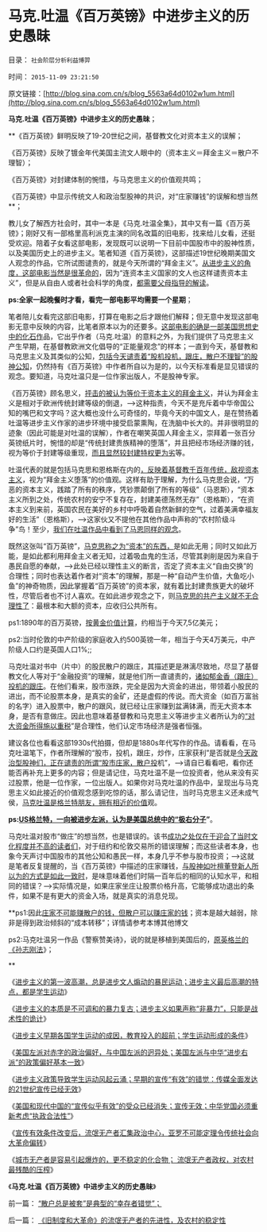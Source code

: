 # 马克.吐温《百万英镑》中进步主义的历史愚昧

目录： `社会阶层分析利益博羿` 

时间： `2015-11-09 23:21:50` 

原文链接：[http://blog.sina.com.cn/s/blog_5563a64d0102w1um.html](http://blog.sina.com.cn/s/blog_5563a64d0102w1um.html)

**马克.吐温《百万英镑》中进步主义的历史愚昧**；

**《百万英镑》鲜明反映了19-20世纪之间，基督教文化对资本主义的误解；

《百万英镑》反映了镀金年代美国主流文人眼中的（资本主义＝拜金主义＝散户不理智）；

《百万英镑》对封建体制的惋惜，与马克思主义的价值观共鸣；

《百万英镑》中显示传统文人和政治型股神的共识，对“庄家赚钱”的误解和想当然**；

教儿女了解西方社会时，其中一本是《马克.吐温全集》，其中又有一篇《百万英镑》；刚好又有一部格里高利派克主演的同名改篇的旧电影，找来给儿女看，还挺受欢迎。陪着子女看这部电影，发现既可以说明一下目前中国股市中的股神性质，以及美国历史上的进步主义。笔者知道《百万英镑》，这部描述19世纪晚期美国文人观念的作品，它所试图谴责的，就是今天所谓的“拜金主义”。[从进步主义的角度，这部电影当然是很革命的](../../../2015/11/2/波浪理论描述的进步主义曲线，文人，暴民，学生运动.md)，因为“连资本主义国家的文人也这样谴责资本主义”，但是从自由人或者社会科学的角度，[都需要父母指导的解读](../../../2014/9/15/人性本私或是最好的逻辑读物，父母是儿童最好的启蒙读物.md)。

**ps:全家一起晚餐时才看，看完一部电影平均需要一个星期**；

笔者陪儿女看完这部旧电影，打算在电影之后才跟他们解释；但无意中发现这部电影无意中反映的内容，比笔者原本以为的还要多。[这部电影的确是一部美国思想史中的化石作](../../../2015/10/31/进步主义＝资本主义发展＋传统公有制理想；及保守主义.md)品，它出乎作者（马克.吐温）的意料之外，为我们提供了马克思主义产生早期，在基督教欧洲文化倡导的“正能量观念”的样本；一直到今天，基督教和马克思主义及其类似的公知，[包括今天谴责着“股机投机，跟庄，散户不理智”的股神公知](../../../2015/7/19/基督教和马克思主义者妖魔化的庄家和讴歌“反垄断”；.md)，仍然持有《百万英镑》中作者所自以为是的，以今天标准看是显见错误的观念。要知道，马克吐温只是一位作家出版人，不是股神专家。

《百万英镑》顾名思义，[抨击的被认为等价于资本主义的拜金主义](../../../2015/8/29/基督教和马克思主义的劳动价值论，革命宣传的蒙太奇；.md)，并认为拜金主义是相对于欧洲传统封建等级的倒退，——>这种指责，今天不是充斥着中华帝国公知的嘴巴和文字吗？这大概也没什么可奇怪的，毕竟今天的中国文人，是在赞扬着吐温等进步主义作家的进步环境中接受启蒙熏陶，在洗脑中长大的。并非很明显的迹象（因此可能是对吐温的误解），作者在嘲笑英国人拜金主义，崇拜着一张百分英镑纸片时，惋惜的却是“传统封建贵族精神的堕落”，并且把经市场经济赚的钱，视为等价于封建等级重现，[而且显然较封建特权更为劣](../../../2013/11/9/民粹的核心是侵犯私有财产，免费的午餐诱惑民粹“通往奴役之路”.md)等。

吐温代表的就是包括马克思和恩格斯在内的[，反映着基督教千百年传统，敌视资本主义](../../../2015/5/28/美国普众物质文明的成功，后验了社会进化论的先验.md)，视为“拜金主义堕落”的价值观。这样有助于理解，为什么马克思会说，“万恶的资本主义，践踏了所有的秩序，凭钞票颠倒了所有的等级”（马恩斯），“资本主义所到之处，传统农村的安宁不复存在，封建美德荡然无存”（恩格斯），“在资本主义到来前，英国农民在美好的乡村中呼吸着自然新鲜的空气，过着美满幸福友好的生活”（恩格斯），——>这家伙又不提他在其他作品中声称的“农村阶级斗争”鸟！至少，[我们在吐温作品中看到了马恩同样的观念](../../../2015/10/29/卡尔.马克思对人性定理的直觉和坚定虔诚的信仰.md)。

既然这张叫“百万英镑”，[马克思称之为“资本”的东西，](../../../2014/1/2/《资本论》逻辑依据的“资本定义”，在客观社会中不存在.md)是如此无用；同时又如此万能，是如此都利用拜金主义者无知，过着吸血鬼的生活，尽管其剥削是因为来自于愚民自愿的奉献，——>此处已经以理性主义的断言，否定了资本主义“自由交换”的合理性；同时也表达着作者对“资本”的理解，那是一种“自动产生价值，大鱼吃小鱼”的神奇物质，因此掌握着“百万英镑”的资本家，就有着比封建贵族更大的破坏性，尽管后者也不讨人喜欢。在如此进步观念之下，则[马克思的共产主义就不无合理性了](../../../2011/9/19/《资本论》逻辑比亚当斯密和李嘉图严密,和关税保护.md)：最根本和大额的资本，应收归公共所有。

ps1:1890年的百万英镑，[按黄金价值计算](../../../2011/12/22/英镑货币体系和19世纪英国的工资物价；.md)，约相当于今天7,5亿美元；

ps2:当时伦敦的中产阶级的家庭收入约500英镑一年，相当于今天4万美元，中产阶级人口约是英国人口1%;;

马克吐温对书中（片中）的股民散户的跟庄，其描述更是淋漓尽致地，尽显了基督教文化人等对于“金融投资”的理解，就是他们所一直谴责的，[诸如郁金香（跟庄）投机的跟庄](../../../2009/11/26/交换创造价值之“零和股市创造的社会价值”.md)。在他们看来，股市涨跌，完全是因为大资金的进出，带领着小股民的进出，而不论股票本身，是真实的金矿，还是虚假的传说。而大资金（如百万富翁的名字）进入股票中，散户的跟风，就已经让庄家赚到盆满钵满，而无大资本本身，是否有意做庄。因此也意味着基督教和马克思主义等进步主义者所认为的[“对大资金所得施以重税](../../../2015/10/18/尽管加税吧，那是基督教的平等和共同富裕；.md)”是合理性，他们认定市场经济是强者恒强。

建议各位也看看这部1930s代拍摄，但却是1880s年代写作的作品。请看看，在马克吐温笔下，作者所理解的“股市，投机，跟庄，炒作，庄家获利”是否就是[今天政治型股神们，正在谴责的所谓“股市庄家，散户投](../../../2013/6/18/职业股神的四大专业原则；.md)机”，——>请自已看看吧，看你还能否再补充上更多的内容；但是请记住，马克吐温不是一位投资者，他从来没有买过股票，他是一位作家，一位出版人。如果你对马克吐温的作品中，呈现出与马克思主义如此接近的价值观念感到吃惊的话，那么请记住，当时马克思主义还未成气侯，[马克吐温是格兰特朋友，拥有相近的价值](../../../2011/7/10/工团主义造就行政垄断寡头.md)观。

**ps:[US格兰特，一向被进步左派，认为是美国总统中的“极右分子](../../../2011/7/17/林肯反对“把黑人留在美国，那怕是作为奴隶”.md)”**。

马克吐温对股市“做庄”的想当然，也是错误的。该书[成功之处仅在于迎合了当时文化程度并不高的读者们](../../../2015/11/1/20世纪美国进步主义的两次高潮，进步主义的前世今生.md)，对于纽约和伦敦交易所的错误理解；而这些读者本身，也象今天声讨中国股市的其他公知和愚民一样，本身几乎不参与股市投资；——>这就是笔者反复提醒的，当《百万英镑》中描述的庄家赚钱，[与股神如叶檀董登新人所以为的方式是如此一致时](../../../2009/12/10/专家教授嫌中国税收太轻，“向国际接轨”.md)，是味意味着他们时隔一百年后的相同的认知水平，和相同的错误？——>实际情况是，如果庄家坐庄让股票价格升高，它能够成功退出的条件，如果不是有更大的资金入场，就是真实的消息兑现。

**ps1:因此[庄家不可能赚散户的钱，但散户可以赚庄家的钱](../../../2015/7/12/“资本，投机”是想象中的魔鬼，永远不能举证，也永远不能证伪；.md)；资本是越大越弱，除非是得到政治倾斜的“成本转移”；详情请参考本博其他博文

ps2:马克吐温另一作品《警察赞美诗》，说的就是移植到美国后的，[原英格兰的《孙志刚法](../../../2011/3/30/美英“孙志刚法”和黑奴待遇.md)》；

**

《[进步主义的第一波高潮，总是进步文人煽动的暴民运动；进步主义最后高潮的特点，都是学生运动](../../../2015/11/2/波浪理论描述的进步主义曲线，文人，暴民，学生运动.md)》

《[进步主义的本质是不可调和的暴力复古；进步主义如果声称“非暴力”，只能是战术性的诡计](../../../2015/11/3/进步主义的本质是不可调和的暴力复古；.md)》

《[进步主义早期各国学生运动的成因，教育投入的超前；学生运动形成的条件](../../../2015/11/4/进步主义早期各国的教育和学生运动之间的关联.md)》

《[美国左派对赤字的政治偏好，与中国左派的迥异处；美国左派与中华“进步右派”的政策偏好基本一致](../../../2015/11/5/美国左派对赤字的政治偏好，与中国左派的迥异，与中国右派的类同.md)》

《[进步主义政策导致学生运动风起云涌；早期的宣传“有效”的错觉：传媒全面发达的21世纪宣传已经无效](../../../2015/11/6/进步主义早期的宣传“有效”的错觉，及学生运动.md)》

《[美国和现代中国的“宣传似乎有效”的受众已经消失；宣传无效；中华党国必须重新考虑“执政合法性”](../../../2015/11/7/进步主义对宣传的错觉，旧制度和大革命的现实.md)》

《[宣传有效条件改变后，流氓无产者汇集政治中心，亚罗不可能定理令传统社会向大革命偏转](../../../2015/11/8/宣传有效条件改变后的法国大革命，英国和纳粹德国；.md)》

《[城市无产者是容易引起爆炸的，更不稳定的化合物；
流氓无产者政权，对农村最残酷的压榨](../../../2015/11/9/《旧制度和大革命》的流氓无产者的先进性，及农村的稳定性.md)》

《**马克.吐温《百万英镑》中进步主义的历史愚昧**》

前一篇： [“散户总是被套”是典型的“幸存者错觉”；](../../../2015/11/10/“散户总是被套”是典型的“幸存者错觉”；.md)

后一篇： [《旧制度和大革命》的流氓无产者的先进性，及农村的稳定性](../../../2015/11/9/《旧制度和大革命》的流氓无产者的先进性，及农村的稳定性.md)

